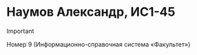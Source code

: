# Наумов Александр, ИС1-45

> [!IMPORTANT]
>
> Номер 9 (Информационно-справочная система «Факультет»)
